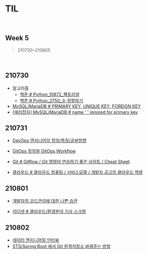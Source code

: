 # TIL

<br>

## Week 5

> 210730~210805

<br>



## 210730

* 알고리즘
  * [백준 # Python_10872_팩토리얼](https://pythontoomuchinformation.tistory.com/349)
  * [백준 # Python_2750_수 정렬하기](https://pythontoomuchinformation.tistory.com/350)
* [MySQL/MariaDB # PRIMARY KEY, UNIQUE KEY, FOREIGN KEY]( https://pythontoomuchinformation.tistory.com/348)
* [[에러잡자] MySQL/MariaDB # name ' ' ignored for primary key]( https://pythontoomuchinformation.tistory.com/351)



## 210731

* [DevOps 엔지니어의 정의/특징/공부방향](https://pythontoomuchinformation.tistory.com/352)

* [GitOps 정의와 GitOps Workflow](https://pythontoomuchinformation.tistory.com/353)

* [Git # Gitflow / Git 명령어 연습하기 좋은 사이트 / Cheat Sheet](https://pythontoomuchinformation.tistory.com/354)

* [클라우드 # 클라우드 컴퓨팅 / 서비스모델 / 개발자 공고의 클라우드 역량](https://pythontoomuchinformation.tistory.com/356)



## 210801

* [개발자의 코드관리에 대한 나쁜 습관](https://pythontoomuchinformation.tistory.com/358)

* [지디넷 # 클라우드/환경분야 기사 스크랩](https://pythontoomuchinformation.tistory.com/359)



## 210802

* [데이터 엔지니어링 인터뷰](https://pythontoomuchinformation.tistory.com/360)
* [STS/Spring Boot 에서 Git 원격저장소 바꿔주는 방법](https://pythontoomuchinformation.tistory.com/362)


